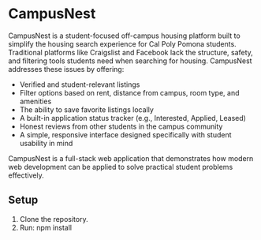 # CampusNest

CampusNest is a student-focused off-campus housing platform built to simplify the housing search experience for Cal Poly Pomona students. Traditional platforms like Craigslist and Facebook lack the structure, safety, and filtering tools students need when searching for housing. CampusNest addresses these issues by offering:

- Verified and student-relevant listings
- Filter options based on rent, distance from campus, room type, and amenities
- The ability to save favorite listings locally
- A built-in application status tracker (e.g., Interested, Applied, Leased)
- Honest reviews from other students in the campus community
- A simple, responsive interface designed specifically with student usability in mind

CampusNest is a full-stack web application that demonstrates how modern web development can be applied to solve practical student problems effectively.

## Setup

1. Clone the repository.
2. Run:
    npm install

   
